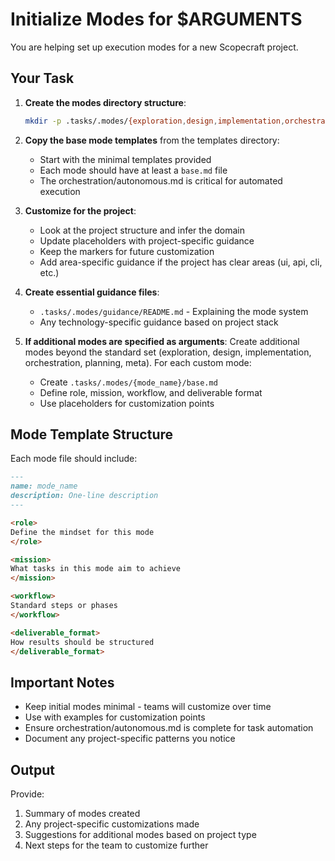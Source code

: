 # Initialize Modes for $ARGUMENTS

You are helping set up execution modes for a new Scopecraft project.

## Your Task

1. **Create the modes directory structure**:
   ```bash
   mkdir -p .tasks/.modes/{exploration,design,implementation,orchestration,planning,meta,guidance}/area
   ```

2. **Copy the base mode templates** from the templates directory:
   - Start with the minimal templates provided
   - Each mode should have at least a `base.md` file
   - The orchestration/autonomous.md is critical for automated execution

3. **Customize for the project**:
   - Look at the project structure and infer the domain
   - Update placeholders with project-specific guidance
   - Keep the <!-- PLACEHOLDER --> markers for future customization
   - Add area-specific guidance if the project has clear areas (ui, api, cli, etc.)

4. **Create essential guidance files**:
   - `.tasks/.modes/guidance/README.md` - Explaining the mode system
   - Any technology-specific guidance based on project stack

5. **If additional modes are specified as arguments**:
   Create additional modes beyond the standard set (exploration, design, implementation, orchestration, planning, meta). For each custom mode:
   - Create `.tasks/.modes/{mode_name}/base.md`
   - Define role, mission, workflow, and deliverable format
   - Use placeholders for customization points

## Mode Template Structure

Each mode file should include:
```markdown
---
name: mode_name
description: One-line description
---

<role>
Define the mindset for this mode
</role>

<mission>
What tasks in this mode aim to achieve
</mission>

<workflow>
Standard steps or phases
</workflow>

<deliverable_format>
How results should be structured
</deliverable_format>
```

## Important Notes

- Keep initial modes minimal - teams will customize over time
- Use <!-- PLACEHOLDER: description --> with examples for customization points
- Ensure orchestration/autonomous.md is complete for task automation
- Document any project-specific patterns you notice

## Output

Provide:
1. Summary of modes created
2. Any project-specific customizations made
3. Suggestions for additional modes based on project type
4. Next steps for the team to customize further